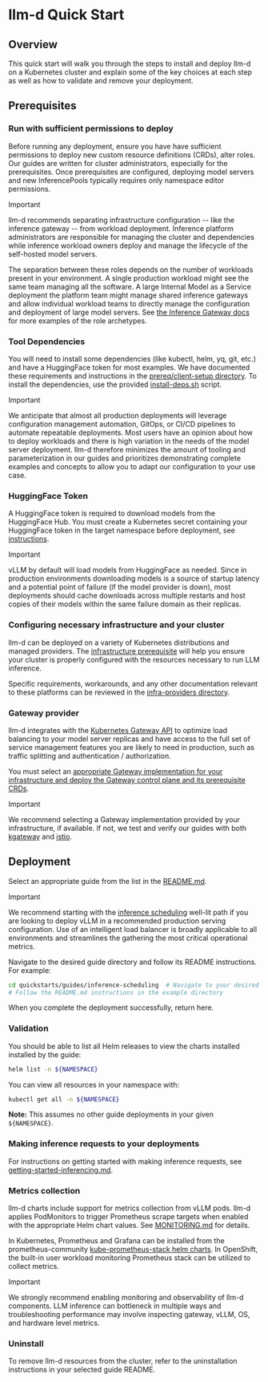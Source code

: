 # llm-d Quick Start

## Overview

This quick start will walk you through the steps to install and deploy llm-d on a Kubernetes cluster and explain some of the key choices at each step as well as how to validate and remove your deployment.

## Prerequisites

### Run with sufficient permissions to deploy

Before running any deployment, ensure you have have sufficient permissions to deploy new custom resource definitions (CRDs), alter roles. Our guides are written for cluster administrators, especially for the prerequisites. Once prerequisites are configured, deploying model servers and new InferencePools typically requires only namespace editor permissions.

> [!IMPORTANT]
> llm-d recommends separating infrastructure configuration -- like the inference gateway -- from workload deployment. Inference platform administrators are responsible for managing the cluster and dependencies while inference workload owners deploy and manage the lifecycle of the self-hosted model servers.
>
> The separation between these roles depends on the number of workloads present in your environment. A single production workload might see the same team managing all the software. A large Internal Model as a Service deployment the platform team might manage shared inference gateways and allow individual workload teams to directly manage the configuration and deployment of large model servers. See [the Inference Gateway docs](https://gateway-api-inference-extension.sigs.k8s.io/concepts/roles-and-personas/) for more examples of the role archetypes.

### Tool Dependencies

You will need to install some dependencies (like kubectl, helm, yq, git, etc.) and have a HuggingFace token for most examples. We have documented these requirements and instructions in the [prereq/client-setup directory](./prereq/client-setup/README.md). To install the dependencies, use the provided [install-deps.sh](./prereq/client-setup/install-deps.sh) script.

> [!IMPORTANT]
> We anticipate that almost all production deployments will leverage configuration management automation, GitOps, or CI/CD pipelines to automate repeatable deployments. Most users have an opinion about how to deploy workloads and there is high variation in the needs of the model server deployment. llm-d therefore minimizes the amount of tooling and parameterization in our guides and prioritizes demonstrating complete examples and concepts to allow you to adapt our configuration to your use case.

### HuggingFace Token

A HuggingFace token is required to download models from the HuggingFace Hub. You must create a Kubernetes secret containing your HuggingFace token in the target namespace before deployment, see [instructions](./prereq/client-setup/README.md#huggingface-token).

> [!IMPORTANT]
> vLLM by default will load models from HuggingFace as needed. Since in production environments downloading models is a source of startup latency and a potential point of failure (if the model provider is down), most deployments should cache downloads across multiple restarts and host copies of their models within the same failure domain as their replicas.

### Configuring necessary infrastructure and your cluster

llm-d can be deployed on a variety of Kubernetes distributions and managed providers. The [infrastructure prerequisite](./prereq/infrastructure/README.md) will help you ensure your cluster is properly configured with the resources necessary to run LLM inference.

Specific requirements, workarounds, and any other documentation relevant to these platforms can be reviewed in the [infra-providers directory](../docs/infra-providers/). 

### Gateway provider

llm-d integrates with the [Kubernetes Gateway API](https://gateway-api.sigs.k8s.io/) to optimize load balancing to your model server replicas and have access to the full set of service management features you are likely to need in production, such as traffic splitting and authentication / authorization.

You must select an [appropriate Gateway implementation for your infrastructure and deploy the Gateway control plane and its prerequisite CRDs]((./prereq/gateway-provider/README.md)).

> [!IMPORTANT]
> We recommend selecting a Gateway implementation provided by your infrastructure, if available. If not, we test and verify our guides with both [kgateway](https://kgateway.dev/docs/main/quickstart/) and [istio](https://istio.io/latest/docs/setup/getting-started/).

## Deployment

Select an appropriate guide from the list in the [README.md](./README.md).

> [!IMPORTANT]
> We recommend starting with the [inference scheduling](./inference-scheduling/README.md) well-lit path if you are looking to deploy vLLM in a recommended production serving configuration. Use of an intelligent load balancer is broadly applicable to all environments and streamlines the gathering the most critical operational metrics.

Navigate to the desired guide directory and follow its README instructions. For example:

```bash
cd quickstarts/guides/inference-scheduling  # Navigate to your desired example directory
# Follow the README.md instructions in the example directory
```

When you complete the deployment successfully, return here.

### Validation

You should be able to list all Helm releases to view the charts installed installed by the guide:

```bash
helm list -n ${NAMESPACE}
```

You can view all resources in your namespace with:

```bash
kubectl get all -n ${NAMESPACE}
```

**Note:** This assumes no other guide deployments in your given `${NAMESPACE}`.

### Making inference requests to your deployments

For instructions on getting started with making inference requests, see [getting-started-inferencing.md](../docs/getting-started-inferencing.md).

### Metrics collection

llm-d charts include support for metrics collection from vLLM pods. llm-d applies PodMonitors to trigger Prometheus
scrape targets when enabled with the appropriate Helm chart values. See [MONITORING.md](/docs/monitoring/README.md) for details.

In Kubernetes, Prometheus and Grafana can be installed from the prometheus-community
[kube-prometheus-stack helm charts](https://github.com/prometheus-community/helm-charts/tree/main/charts/kube-prometheus-stack). In OpenShift, the built-in user workload monitoring Prometheus stack can be utilized to collect metrics.

> [!IMPORTANT]
> We strongly recommend enabling monitoring and observability of llm-d components. LLM inference can bottleneck in multiple ways and troubleshooting performance may involve inspecting gateway, vLLM, OS, and hardware level metrics.

### Uninstall

To remove llm-d resources from the cluster, refer to the uninstallation instructions in your selected guide README.
